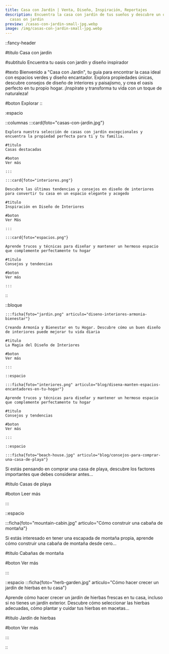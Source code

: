 ```yaml
---
title: Casa con Jardín | Venta, Diseño, Inspiración, Reportajes
description: Encuentra la casa con jardín de tus sueños y descubre un oasis inspirador en
  casas on jardin
preview: /casas-con-jardin-small-jpg.webp
image: /img/casas-con-jardin-small-jpg.webp 
---
```


::fancy-header

#titulo
Casa con jardín

#subtitulo
Encuentra tu oasis con jardín y diseño inspirador

#texto
Bienvenido a "Casa con Jardín", tu guía para encontrar la casa ideal con espacios verdes y diseño encantador. Explora propiedades únicas, descubre consejos de diseño de interiores y paisajismo, y crea el oasis perfecto en tu propio hogar. ¡Inspírate y transforma tu vida con un toque de naturaleza!

#boton
Explorar
::

:espacio

::columnas
 	:::card{foto="casas-con-jardin.jpg"}

	Explora nuestra selección de casas con jardín excepcionales y encuentra la propiedad perfecta para ti y tu familia.

	#titulo
	Casas destacadas

	#boton
	Ver más

	:::

	:::card{foto="interiores.png"}

	Descubre las últimas tendencias y consejos en diseño de interiores para convertir tu casa en un espacio elegante y acogedo

	#titulo
	Inspiración en Diseño de Interiores

	#boton
	Ver Más

	:::

	:::card{foto="espacios.png"}

	Aprende trucos y técnicas para diseñar y mantener un hermoso espacio que complemente perfectamente tu hogar

	#titulo
	Consejos y tendencias

	#boton
	Ver más

	:::

::



::bloque

	:::ficha{foto="jardin.png" articulo="diseno-interiores-armonia-bienestar"}

	Creando Armonía y Bienestar en tu Hogar. Descubre cómo un buen diseño de interiores puede mejorar tu vida diaria

	#titulo
	La Magia del Diseño de Interiores

	#boton
	Ver más

	:::

	::espacio

	:::ficha{foto="interiores.png" articulo="blog/disena-manten-espacios-encantadores-en-tu-hogar"}

	Aprende trucos y técnicas para diseñar y mantener un hermoso espacio que complemente perfectamente tu hogar

	#titulo
	Consejos y tendencias

	#boton
	Ver más

	:::

	::espacio

	:::ficha{foto="beach-house.jpg" articulo="blog/consejos-para-comprar-una-casa-de-playa"}

Si estás pensando en comprar una casa de playa, descubre los factores importantes que debes considerar antes...

#titulo
Casas de playa

#boton
Leer más

:::

::espacio

:::ficha{foto="mountain-cabin.jpg" articulo="Cómo construir una cabaña de montaña"}


Si estás interesado en tener una escapada de montaña propia, aprende cómo construir una cabaña de montaña desde cero... 

#titulo
Cabañas de montaña

#boton
Ver más

:::

::espacio
:::ficha{foto="herb-garden.jpg" articulo="Cómo hacer crecer un jardín de hierbas en tu casa"}

Aprende cómo hacer crecer un jardín de hierbas frescas en tu casa, incluso si no tienes un jardín exterior. Descubre cómo seleccionar las hierbas adecuadas, cómo plantar y cuidar tus hierbas en macetas...

#titulo
Jardín de hierbas

#boton
Ver más

:::




::
